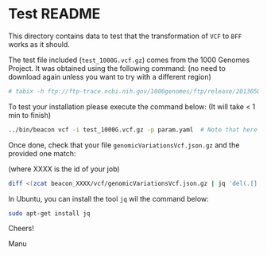 # Test README

This directory contains data to test that the transformation of `VCF` to `BFF` works as it should.

The test file included (`test_1000G.vcf.gz`) comes from the 1000 Genomes Project. It was obtained using the following command:
(no need to download again unless you want to try with a different region)

```bash
# tabix -h ftp://ftp-trace.ncbi.nih.gov/1000genomes/ftp/release/20130502/ALL.chr1.phase3_shapeit2_mvncall_integrated_v5a.20130502.genotypes.vcf.gz 1:10000-200000 | bgzip > test_1000G.vcf.gz
```

To test your installation please execute the command below:
(It will take < 1 min to finish) 

```bash
../bin/beacon vcf -i test_1000G.vcf.gz -p param.yaml  # Note that here we used hs37 as a reference genome
```

Once done, check that your file `genomicVariationsVcf.json.gz` and the provided one match:

(where XXXX is the id of your job)

```bash
diff <(zcat beacon_XXXX/vcf/genomicVariationsVcf.json.gz | jq 'del(.[]._info)' -S) <(zcat beacon_166403275914916/vcf/genomicVariationsVcf.json.gz | jq 'del(.[]._info)' -S) 
```

In Ubuntu, you can install the tool `jq` wil the command below:

```bash
sudo apt-get install jq
```

Cheers!

Manu
